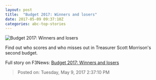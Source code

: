 ```yaml
---
layout: post
title:  "Budget 2017: Winners and losers"
date: 2017-05-09 09:37:10Z
categories: abc-top-stories
---
```


![Budget 2017: Winners and losers](http://www.abc.net.au/cm/rimage/8510638-1x1-large.jpg?v=11)

Find out who scores and who misses out in Treasurer Scott Morrison's second budget.


Full story on F3News: [Budget 2017: Winners and losers](http://www.f3nws.com/n/YyDgCD)

> Posted on: Tuesday, May 9, 2017 2:37:10 PM
